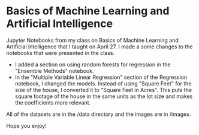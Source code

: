 # Basics of Machine Learning and Artificial Intelligence
Jupyter Notebooks from my class on Basics of Machine Learning and Artificial Intelligence that I taught on April 27.  I made a some changes to the notebooks that were presented in the class.

* I added a section on using random forests for regression in the "Ensemble Methods" notebook.
* In the "Multiple Variable Linear Regression" section of the Regression notebook, I changed the models.  Instead of using "Square Feet" for the size of the house, I converted it to "Square Feet in Acres".  This puts the square footage of the house in the same units as the lot size and makes the coefficients more relevant.

All of the datasets are in the /data directory and the images are in /images.  

Hope you enjoy!
